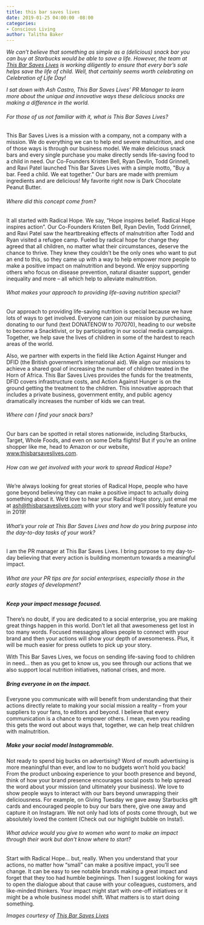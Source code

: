 ```yaml
---
title: this bar saves lives
date: 2019-01-25 04:00:00 -08:00
categories:
- Conscious Living
author: Talitha Baker
---
```


_We can’t believe that something as simple as a (delicious) snack bar you can buy at Starbucks would be able to save a life. However, the team at [This Bar Saves Lives](https://www.thisbarsaveslives.com/) is working diligently to ensure that every bar’s sale helps save the life of child. Well, that certainly seems worth celebrating on Celebration of Life Day!_

_I sat down with Ash Castro, This Bar Saves Lives’ PR Manager to learn more about the unique and innovative ways these delicious snacks are making a difference in the world._

###### For those of us not familiar with it, what is This Bar Saves Lives?

This Bar Saves Lives is a mission with a company, not a company with a mission. We do everything we can to help end severe malnutrition, and one of those ways is through our business model. We make delicious snack bars and every single purchase you make directly sends life-saving food to a child in need. Our Co-Founders Kristen Bell, Ryan Devlin, Todd Grinnell, and Ravi Patel launched This Bar Saves Lives with a simple motto, "Buy a bar. Feed a child. We eat together." Our bars are made with premium ingredients and are delicious! My favorite right now is Dark Chocolate Peanut Butter.  

###### Where did this concept come from?

It all started with Radical Hope. We say, “Hope inspires belief. Radical Hope inspires action”. Our Co-Founders Kristen Bell, Ryan Devlin, Todd Grinnell, and Ravi Patel saw the heartbreaking effects of malnutrition after Todd and Ryan visited a refugee camp. Fueled by radical hope for change they agreed that all children, no matter what their circumstances, deserve the chance to thrive. They knew they couldn’t be the only ones who want to put an end to this, so they came up with a way to help empower more people to make a positive impact on malnutrition and beyond. We enjoy supporting others who focus on disease prevention, natural disaster support, gender inequality and more – all which help to alleviate malnutrition. 

###### What makes your approach to providing life-saving nutrition special?

Our approach to providing life-saving nutrition is special because we have lots of ways to get involved. Everyone can join our mission by purchasing, donating to our fund (text DONATENOW to 707070), heading to our website to become a Snacktivist, or by participating in our social media campaigns. Together, we help save the lives of children in some of the hardest to reach areas of the world.

Also, we partner with experts in the field like Action Against Hunger and DFID (the British government’s international aid). We align our missions to achieve a shared goal of increasing the number of children treated in the Horn of Africa. This Bar Saves Lives provides the funds for the treatments, DFID covers infrastructure costs, and Action Against Hunger is on the ground getting the treatment to the children. This innovative approach that includes a private business, government entity, and public agency dramatically increases the number of kids we can treat. 

###### Where can I find your snack bars?

Our bars can be spotted in retail stores nationwide, including Starbucks, Target, Whole Foods, and even on some Delta flights! But if you’re an online shopper like me, head to Amazon or our website, www.thisbarsaveslives.com. 

###### How can we get involved with your work to spread Radical Hope?

We’re always looking for great stories of Radical Hope, people who have gone beyond believing they can make a positive impact to actually doing something about it. We’d love to hear your Radical Hope story, just email me at ash@thisbarsaveslives.com with your story and we’ll possibly feature you in 2019! 

###### What’s your role at This Bar Saves Lives and how do you bring purpose into the day-to-day tasks of your work?

I am the PR manager at This Bar Saves Lives. I bring purpose to my day-to-day believing that every action is building momentum towards a meaningful impact.

###### What are your PR tips are for social enterprises, especially those in the early stages of development?

##### Keep your impact message focused. 

There’s no doubt, if you are dedicated to a social enterprise, you are making great things happen in this world. Don’t let all that awesomeness get lost in too many words. Focused messaging allows people to connect with your brand and then your actions will show your depth of awesomeness. Plus, it will be much easier for press outlets to pick up your story. 

With This Bar Saves Lives, we focus on sending life-saving food to children in need… then as you get to know us, you see through our actions that we also support local nutrition initiatives, national crises, and more. 

##### Bring everyone in on the impact.

Everyone you communicate with will benefit from understanding that their actions directly relate to making your social mission a reality – from your suppliers to your fans, to editors and beyond. I believe that every communication is a chance to empower others. I mean, even you reading this gets the word out about ways that, together, we can help treat children with malnutrition.

##### Make your social model Instagrammable.

Not ready to spend big bucks on advertising? Word of mouth advertising is more meaningful than ever, and low to no budgets won’t hold you back! From the product unboxing experience to your booth presence and beyond, think of how your brand presence encourages social posts to help spread the word about your mission (and ultimately your business). 
We love to show people ways to interact with our bars beyond unwrapping their deliciousness. For example, on Giving Tuesday we gave away Starbucks gift cards and encouraged people to buy our bars there, give one away and capture it on Instagram. We not only had lots of posts come through, but we absolutely loved the content (Check out our highlight bubble on Insta!). 

###### What advice would you give to women who want to make an impact through their work but don't know where to start?

Start with Radical Hope… but, really. When you understand that your actions, no matter how “small” can make a positive impact, you’ll see change. It can be easy to see notable brands making a great impact and forget that they too had humble beginnings.
Then I suggest looking for ways to open the dialogue about that cause with your colleagues, customers, and like-minded thinkers. Your impact might start with one-off initiatives or it might be a whole business model shift. What matters is to start doing something.

_Images courtesy of [This Bar Saves Lives](https://www.thisbarsaveslives.com/)_